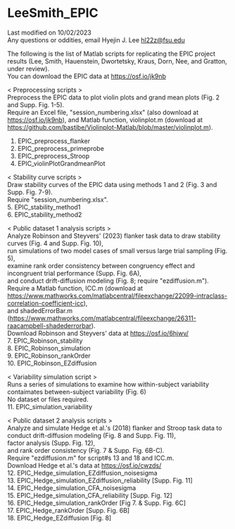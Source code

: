 # LeeSmith_EPIC
Last modified on 10/02/2023 <br/>
Any questions or oddities, email Hyejin J. Lee hl22z@fsu.edu <br/>

The following is the list of Matlab scripts for replicating the EPIC project results (Lee, Smith, Hauenstein, Dwortetsky, Kraus, Dorn, Nee, and Gratton, under review). <br/>
You can download the EPIC data at https://osf.io/jk9nb <br/>

< Preprocessing scripts > <br/>
Preprocess the EPIC data to plot violin plots and grand mean plots (Fig. 2 and Supp. Fig. 1-5). <br/>
Require an Excel file, "session_numbering.xlsx" (also download at https://osf.io/jk9nb), and Matlab function, violinplot.m (download at https://github.com/bastibe/Violinplot-Matlab/blob/master/violinplot.m). <br/>
1. EPIC_preprocess_flanker <br/>
2. EPIC_preprocess_primeprobe <br/>
3. EPIC_preprocess_Stroop <br/>
4. EPIC_violinPlotGrandmeanPlot <br/>

< Stability curve scripts > <br/>
Draw stability curves of the EPIC data using methods 1 and 2 (Fig. 3 and Supp. Fig. 7-9). <br/>
Require "session_numbering.xlsx". <br/>
5. EPIC_stability_method1 <br/>
6. EPIC_stability_method2 <br/>

< Public dataset 1 analysis scripts > <br/>
Analyze Robinson and Steyvers' (2023) flanker task data to draw stability curves (Fig. 4 and Supp. Fig. 10), <br/>
run simulations of two model cases of small versus large trial sampling (Fig. 5), <br/>
examine rank order consistency between congruency effect and incongruent trial performance (Supp. Fig. 6A), <br/>
and conduct drift-diffusion modeling (Fig. 8; require "ezdiffusion.m"). <br/>
Require a Matlab function, ICC.m (download at https://www.mathworks.com/matlabcentral/fileexchange/22099-intraclass-correlation-coefficient-icc), <br/>
and shadedErrorBar.m (https://www.mathworks.com/matlabcentral/fileexchange/26311-raacampbell-shadederrorbar). <br/>
Download Robinson and Steyvers' data at https://osf.io/6hjwv/ <br/>
7. EPIC_Robinson_stability <br/>
8. EPIC_Robinson_simulation <br/>
9. EPIC_Robinson_rankOrder <br/>
10. EPIC_Robinson_EZdiffusion <br/>

< Variability simulation script > <br/>
Runs a series of simulations to examine how within-subject variability contaimates between-subject variability (Fig. 6) <br/>
No dataset or files required. <br/>
11. EPIC_simulation_variability <br/>

< Public dataset 2 analysis scripts > <br/>
Analyze and simulate Hedge et al.'s (2018) flanker and Stroop task data to conduct drift-diffusion modeling (Fig. 8 and Supp. Fig. 11), <br/>
factor analysis (Supp. Fig. 12), <br/>
and rank order consistency (Fig. 7 & Supp. Fig. 6B-C). <br/>
Require "ezdiffusion.m" for script#s 13 and 18 and ICC.m. <br/>
Download Hedge et al.'s data at https://osf.io/cwzds/ <br/>
12. EPIC_Hedge_simulation_EZdiffusion_noisesigma <br/>
13. EPIC_Hedge_simulation_EZdiffusion_reliability [Supp. Fig. 11] <br/>
14. EPIC_Hedge_simulation_CFA_noisesigma <br/>
15. EPIC_Hedge_simulation_CFA_reliability [Supp. Fig. 12] <br/>
16. EPIC_Hedge_simulation_rankOrder [Fig 7. & Supp. Fig. 6C] <br/>
17. EPIC_Hedge_rankOrder [Supp. Fig. 6B] <br/>
18. EPIC_Hedge_EZdiffusion [Fig. 8] <br/>
